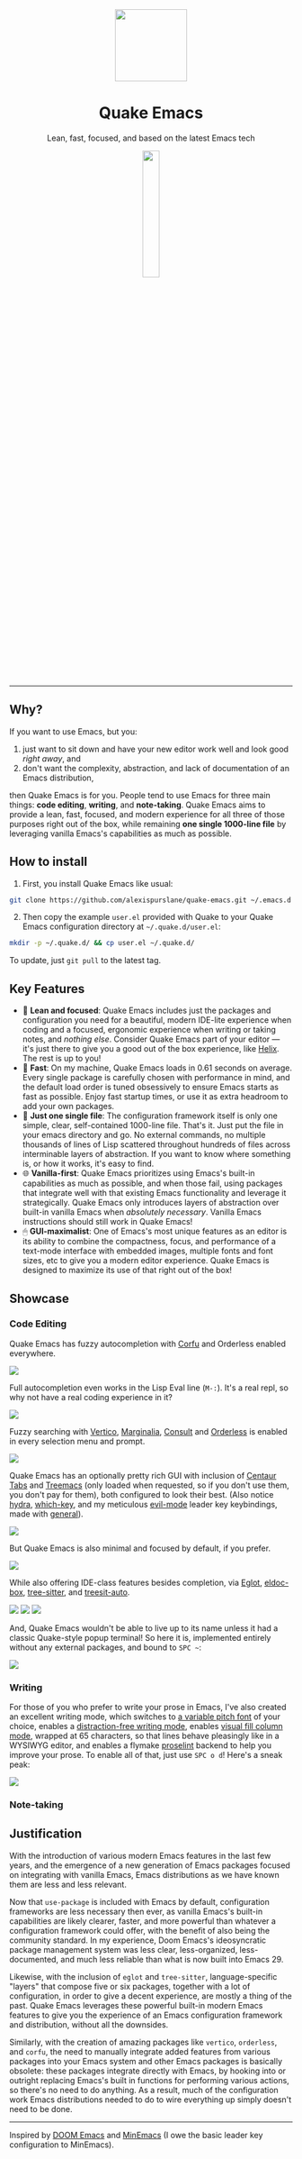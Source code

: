 <div align="center">
  <img src="./banner-quake.png" height="128" style="display: block; margin: 0 auto"/>
  <h1>Quake Emacs</h1>
  <p>Lean, fast, focused, and based on the latest Emacs tech</p>
</div>

<p align="center">
<img src="./screenshots/dashboard.png" width="24%"/>
</p>

---

## Why?

If you want to use Emacs, but you:

1. just want to sit down and have your new editor work well and look good *right away*, and
2. don't want the complexity, abstraction, and lack of documentation of an Emacs distribution,

then Quake Emacs is for you. People tend to use Emacs for three main things: **code editing**, **writing**, and **note-taking**. Quake Emacs aims to provide a lean, fast, focused, and modern experience for all three of those purposes right out of the box, while remaining **one single 1000-line file** by leveraging vanilla Emacs's capabilities as much as possible.

## How to install

1. First, you install Quake Emacs like usual:

```bash
git clone https://github.com/alexispurslane/quake-emacs.git ~/.emacs.d
```

2. Then copy the example `user.el` provided with Quake to your Quake Emacs configuration directory at `~/.quake.d/user.el`:

```bash
mkdir -p ~/.quake.d/ && cp user.el ~/.quake.d/
```

To update, just `git pull` to the latest tag.

## Key Features

- 🎯 **Lean and focused**: Quake Emacs includes just the packages and configuration you need for a beautiful, modern IDE-lite experience when coding and a focused, ergonomic experience when writing or taking notes, and *nothing else*. Consider Quake Emacs part of your editor — it's just there to give you a good out of the box experience, like [Helix](https://helix-editor.com/). The rest is up to you! 
- 🚀 **Fast**: On my machine, Quake Emacs loads in 0.61 seconds on average. Every single package is carefully chosen with performance in mind, and the default load order is tuned obsessively to ensure Emacs starts as fast as possible. Enjoy fast startup times, or use it as extra headroom to add your own packages.
- 🥇 **Just one single file**: The configuration framework itself is only one simple, clear, self-contained 1000-line file. That's it. Just put the file in your emacs directory and go. No external commands, no multiple thousands of lines of Lisp scattered throughout hundreds of files across interminable layers of abstraction. If you want to know where something is, or how it works, it's easy to find.
- 🌐 **Vanilla-first**: Quake Emacs prioritizes using Emacs's built-in capabilities as much as possible, and when those fail, using packages that integrate well with that existing Emacs functionality and leverage it strategically. Quake Emacs only introduces layers of abstraction over built-in vanilla Emacs when *absolutely necessary*. Vanilla Emacs instructions should still work in Quake Emacs!
- 🖱 **GUI-maximalist**: One of Emacs's most unique features as an editor is its ability to combine the compactness, focus, and performance of a text-mode interface with embedded images, multiple fonts and font sizes, etc to give you a modern editor experience. Quake Emacs is designed to maximize its use of that right out of the box!

## Showcase

### Code Editing

Quake Emacs has fuzzy autocompletion with [Corfu](https://elpa.gnu.org/packages/doc/corfu.html) and Orderless enabled everywhere.

![](./screenshots/fast-autocompletion-everywhere1.png)

Full autocompletion even works in the Lisp Eval line (`M-:`). It's a real repl, so why not have a real coding experience in it?

![](./screenshots/fast-autocompletion-everywhere2.png)

Fuzzy searching with [Vertico](https://github.com/minad/vertico), [Marginalia](https://github.com/minad/marginalia), [Consult](https://github.com/minad/consult) and [Orderless](https://github.com/oantolin/orderless) is enabled in every selection menu and prompt. 

![](./screenshots/fuzzy-searching-everywhere.png)

Quake Emacs has an optionally pretty rich GUI with inclusion of [Centaur Tabs](https://github.com/ema2159/centaur-tabs) and [Treemacs](https://github.com/Alexander-Miller/treemacs) (only loaded when requested, so if you don't use them, you don't pay for them), both configured to look their best. (Also notice [hydra](https://github.com/abo-abo/hydra?tab=readme-ov-file), [which-key](https://github.com/abo-abo/hydra?tab=readme-ov-file), and my meticulous [evil-mode](https://github.com/emacs-evil/evil) leader key keybindings, made with [general](https://github.com/noctuid/general.el)).

![](./screenshots/optionally-ui-rich.png)

But Quake Emacs is also minimal and focused by default, if you prefer.

![](./screenshots/optionally-minimal.png)

While also offering IDE-class features besides completion, via [Eglot](https://github.com/joaotavora/eglot), [eldoc-box](https://github.com/casouri/eldoc-box), [tree-sitter](https://www.emacswiki.org/emacs/Tree-sitter), and [treesit-auto](https://github.com/renzmann/treesit-auto).

![](./screenshots/ide-class-features1.png)
![](./screenshots/ide-class-features2.png)
![](./screenshots/pretty-doc-tooltips.png)

And, Quake Emacs wouldn't be able to live up to its name unless it had a classic Quake-style popup terminal! So here it is, implemented entirely without any external packages, and bound to `SPC ~`:

![](./screenshots/quake-term.png)

### Writing

For those of you who prefer to write your prose in Emacs, I've also created an excellent writing mode, which switches to [a variable pitch font](https://github.com/iaolo/iA-Fonts/tree/master) of your choice, enables a [distraction-free writing mode](https://github.com/joaotavora/darkroom), enables [visual fill column mode](https://github.com/joostkremers/visual-fill-column), wrapped at 65 characters, so that lines behave pleasingly like in a WYSIWYG editor, and enables a flymake [proselint](https://github.com/amperser/proselint) backend to help you improve your prose. To enable all of that, just use `SPC o d`! Here's a sneak peak:

![](./screenshots/proselint-enabled-writing-mode.png)


### Note-taking

## Justification

With the introduction of various modern Emacs features in the last few years, and the emergence of a new generation of Emacs packages focused on integrating with vanilla Emacs, Emacs distributions as we have known them are less and less relevant.

Now that `use-package` is included with Emacs by default, configuration frameworks are less necessary then ever, as vanilla Emacs's built-in capabilities are likely clearer, faster, and more powerful than whatever a configuration framework could offer, with the benefit of also being the community standard. In my experience, Doom Emacs's ideosyncratic package management system was less clear, less-organized, less-documented, and much less reliable than what is now built into Emacs 29.

Likewise, with the inclusion of `eglot` and `tree-sitter`, language-specific "layers" that compose five or six packages, together with a lot of configuration, in order to give a decent experience, are mostly a thing of the past. Quake Emacs leverages these powerful built-in modern Emacs features to give you the experience of an Emacs configuration framework and distribution, without all the downsides.

Similarly, with the creation of amazing packages like `vertico`, `orderless`, and `corfu`, the need to manually integrate added features from various packages into your Emacs system and other Emacs packages is basically obsolete: these packages integrate directly with Emacs, by hooking into or outright replacing Emacs's built in functions for performing various actions, so there's no need to do anything. As a result, much of the configuration work Emacs distributions needed to do to wire everything up simply doesn't need to be done.

---

Inspired by [DOOM Emacs](https://github.com/doomemacs/doomemacs) and [MinEmacs](https://github.com/abougouffa/minemacs/tree/main) (I owe the basic leader key configuration to MinEmacs).
